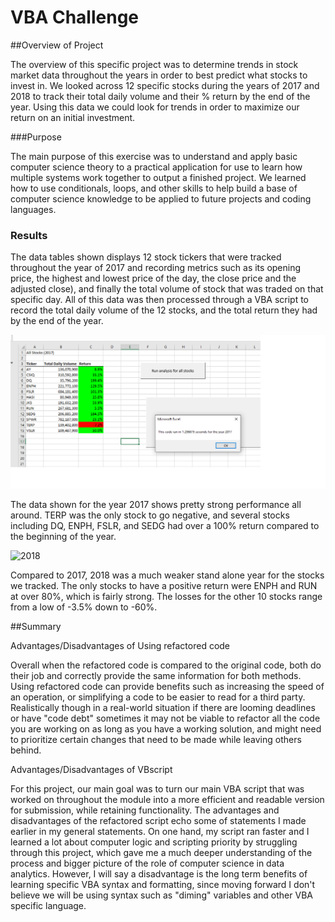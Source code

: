 # VBA Challenge

##Overview of Project

The overview of this specific project was to determine trends in stock market data throughout the years in order to best predict what stocks to invest in. We looked across 12 specific stocks during the years of 2017 and 2018 to track their total daily volume and their % return by the end of the year. Using this data we could look for trends in order to maximize our return on an initial investment.

###Purpose

The main purpose of this exercise was to understand and apply basic computer science theory to a practical application for use to learn how multiple systems work together to output a finished project. We learned how to use conditionals, loops, and other skills to help build a base of computer science knowledge to be applied to future projects and coding languages.

### Results

The data tables shown displays 12 stock tickers that were tracked throughout the year of 2017 and recording metrics such as its opening price, the highest and lowest price of the day, the close price and the adjusted close), and finally the total volume of stock that was traded on that specific day. All of this data was then processed through a VBA script to record the total daily volume of the 12 stocks, and the total return they had by the end of the year. 

![2017](/resources/VBA_Challenge_2017.png)

The data shown for the year 2017 shows pretty strong performance all around. TERP was the only stock to go negative, and several stocks including DQ, ENPH, FSLR, and SEDG had over a 100% return compared to the beginning of the year.

![2018](/resources/VBA_Chalenge_2018.png)

Compared to 2017, 2018 was a much weaker stand alone year for the stocks we tracked. The only stocks to have a positive return were ENPH and RUN at over 80%, which is fairly strong. The losses for the other 10 stocks range from a low of -3.5% down to -60%.



##Summary

Advantages/Disadvantages of Using refactored code

Overall when the refactored code is compared to the original code, both do their job and correctly provide the same information for both methods. Using refactored code can provide benefits such as increasing the speed of an operation, or simplifying a code to be easier to read for a third party. Realistically though in a real-world situation if there are looming deadlines or have "code debt" sometimes it may not be viable to refactor all the code you are working on as long as you have a working solution, and might need to prioritize certain changes that need to be made while leaving others behind.

Advantages/Disadvantages of VBscript

For this project, our main goal was to turn our main VBA script that was worked on throughout the module into a more efficient and readable version for submission, while retaining functionality. The advantages and disadvantages of the refactored script echo some of statements I made earlier in my general statements. On one hand, my script ran faster and I learned a lot about computer logic and scripting priority by struggling through this project, which gave me a much deeper understanding of the process and bigger picture of the role of computer science in data analytics. However, I will say a disadvantage is the long term benefits of learning specific VBA syntax and formatting, since moving forward I don't believe we will be using syntax such as "diming" variables and other VBA specific language.

